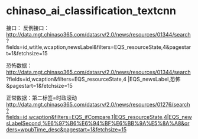# chinaso_ai_classification_textcnn

接口：
反例接口：
http://data.mgt.chinaso365.com/datasrv/2.0/news/resources/01344/search
?fields=id,wtitle,wcaption,newsLabel&filters=EQS_resourceState,4&pagestart=1&fetchsize=15

恐怖数据：
http://data.mgt.chinaso365.com/datasrv/2.0/news/resources/01344/search
?fields=id,wcaption&filters=EQS_resourceState,4
|EQS_newsLabel,恐怖&pagestart=1&fetchsize=15

正常数据：第二标签=时政滚动
http://data.mgt.chinaso365.com/datasrv/2.0/news/resources/01276/search?fields=id,wcaption&filters=EQS_ifCompare,1|EQS_resourceState,4|EQS_newsLabelSecond,%E6%97%B6%E6%94%BF%E6%BB%9A%E5%8A%A8&orders=wpubTime_desc&pagestart=1&fetchsize=15